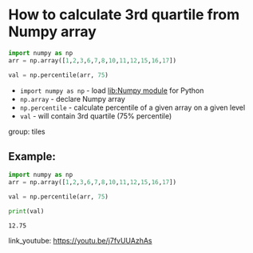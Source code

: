 # How to calculate 3rd quartile from Numpy array

```python
import numpy as np
arr = np.array([1,2,3,6,7,8,10,11,12,15,16,17])

val = np.percentile(arr, 75)
```

- `import numpy as np` - load [lib:Numpy module](/python-numpy/how-to-install-python-numpy-lib) for Python
- `np.array` - declare Numpy array
- `np.percentile` - calculate percentile of a given array on a given level
- `val` - will contain 3rd quartile (75% percentile)

group: tiles

## Example: 
```python
import numpy as np
arr = np.array([1,2,3,6,7,8,10,11,12,15,16,17])

val = np.percentile(arr, 75)

print(val)
```
```
12.75

```

link_youtube: https://youtu.be/j7fvUUAzhAs
